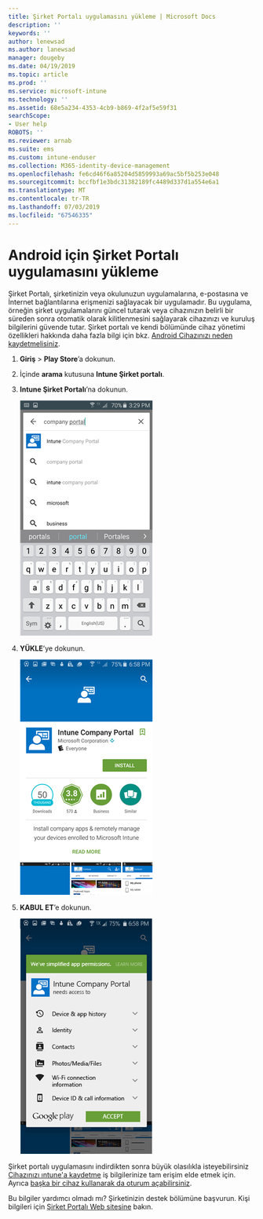 ```yaml
---
title: Şirket Portalı uygulamasını yükleme | Microsoft Docs
description: ''
keywords: ''
author: lenewsad
ms.author: lanewsad
manager: dougeby
ms.date: 04/19/2019
ms.topic: article
ms.prod: ''
ms.service: microsoft-intune
ms.technology: ''
ms.assetid: 68e5a234-4353-4cb9-b869-4f2af5e59f31
searchScope:
- User help
ROBOTS: ''
ms.reviewer: arnab
ms.suite: ems
ms.custom: intune-enduser
ms.collection: M365-identity-device-management
ms.openlocfilehash: fe6cd46f6a85204d5859993a69ac5bf5b253e048
ms.sourcegitcommit: bccfbf1e3bdc31382189fc4489d337d1a554e6a1
ms.translationtype: MT
ms.contentlocale: tr-TR
ms.lasthandoff: 07/03/2019
ms.locfileid: "67546335"
---
```

# <a name="install-the-company-portal-app-for-android"></a>Android için Şirket Portalı uygulamasını yükleme

Şirket Portalı, şirketinizin veya okulunuzun uygulamalarına, e-postasına ve İnternet bağlantılarına erişmenizi sağlayacak bir uygulamadır. Bu uygulama, örneğin şirket uygulamalarını güncel tutarak veya cihazınızın belirli bir süreden sonra otomatik olarak kilitlenmesini sağlayarak cihazınızı ve kuruluş bilgilerini güvende tutar. Şirket portalı ve kendi bölümünde cihaz yönetimi özellikleri hakkında daha fazla bilgi için bkz. [Android Cihazınızı neden kaydetmelisiniz](why-enroll-android-device.md).  

1. **Giriş** > **Play Store**’a dokunun.

2. İçinde **arama** kutusuna **Intune Şirket portalı**.  

3. **Intune Şirket Portalı**’na dokunun.

    ![android-search-company-portal](./media/and-cpinstall-1-search-cp.png)

4. **YÜKLE**’ye dokunun.

    ![android-install-company-portal](./media/and-cpinstall-2-install.png)

5. **KABUL ET**’e dokunun.

    ![android-accept-company-portal-terms](./media/and-cpinstall-3-cp-accept.png)

Şirket portalı uygulamasını indirdikten sonra büyük olasılıkla isteyebilirsiniz [Cihazınızı ıntune'a kaydetme](enroll-device-android-company-portal.md) iş bilgilerinize tam erişim elde etmek için. Ayrıca [başka bir cihaz kullanarak da oturum açabilirsiniz](https://docs.microsoft.com/intune-user-help/sign-in-to-the-company-portal#sign-in-from-another-device).  

Bu bilgiler yardımcı olmadı mı? Şirketinizin destek bölümüne başvurun. Kişi bilgileri için [Şirket Portalı Web sitesine](https://go.microsoft.com/fwlink/?linkid=2010980) bakın.
